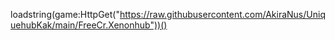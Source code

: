 loadstring(game:HttpGet("https://raw.githubusercontent.com/AkiraNus/UniquehubKak/main/FreeCr.Xenonhub"))()
